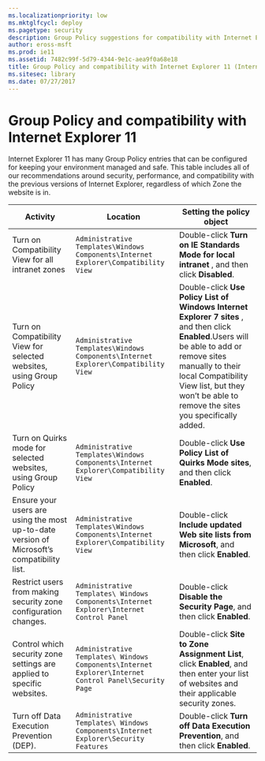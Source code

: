 ```yaml
---
ms.localizationpriority: low
ms.mktglfcycl: deploy
ms.pagetype: security
description: Group Policy suggestions for compatibility with Internet Explorer 11
author: eross-msft
ms.prod: ie11
ms.assetid: 7482c99f-5d79-4344-9e1c-aea9f0a68e18
title: Group Policy and compatibility with Internet Explorer 11 (Internet Explorer 11 for IT Pros)
ms.sitesec: library
ms.date: 07/27/2017
---
```



# Group Policy and compatibility with Internet Explorer 11
Internet Explorer 11 has many Group Policy entries that can be configured for keeping your environment managed and safe. This table includes all of our recommendations around security, performance, and compatibility with the previous versions of Internet Explorer, regardless of which Zone the website is in.

|Activity                         |Location                                      |Setting the policy object                                                |
|---------------------------------|----------------------------------------------|-------------------------------------------------------------------------|
|Turn on Compatibility View for all intranet zones |`Administrative Templates\Windows Components\Internet Explorer\Compatibility View` |Double-click **Turn on IE Standards Mode for local intranet** , and then click **Disabled**. |
|Turn on Compatibility View for selected websites, using Group Policy |`Administrative Templates\Windows Components\Internet Explorer\Compatibility View` |Double-click **Use Policy List of Windows Internet Explorer 7 sites** , and then click **Enabled**.Users will be able to add or remove sites manually to their local Compatibility View list, but they won’t be able to remove the sites you specifically added. |
|Turn on Quirks mode for selected websites, using Group Policy |`Administrative Templates\Windows Components\Internet Explorer\Compatibility View` |Double-click **Use Policy List of Quirks Mode sites**, and then click **Enabled**. |
|Ensure your users are using the most up-to-date version of Microsoft’s compatibility list. |`Administrative Templates\Windows Components\Internet Explorer\Compatibility View` |Double-click **Include updated Web site lists from Microsoft**, and then click **Enabled**. |
|Restrict users from making security zone configuration changes. |`Administrative Templates\ Windows Components\Internet Explorer\Internet Control Panel` |Double-click **Disable the Security Page**, and then click **Enabled**. |
|Control which security zone settings are applied to specific websites. |`Administrative Templates\ Windows Components\Internet Explorer\Internet Control Panel\Security Page` |Double-click **Site to Zone Assignment List**, click **Enabled**, and then enter your list of websites and their applicable security zones.  |
|Turn off Data Execution Prevention (DEP).  |`Administrative Templates\ Windows Components\Internet Explorer\Security Features` |Double-click **Turn off Data Execution Prevention**, and then click **Enabled**.  |

 

 

 



